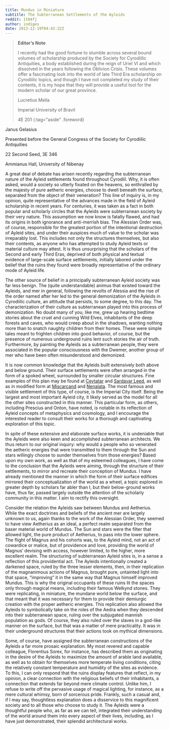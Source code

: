```yaml
---
title: Mundus in Miniature
subtitle: The Subterranean Settlements of the Ayleids
reddit: 1t84fj
author: indiges
date: 2013-12-19T04:42:22Z
---
```


> **Editor’s Note**
>
> I recently had the good fortune to stumble across several bound volumes of
> scholarship produced by the Society for Cyrodiilic Antiquities, a body
> established during the reign of Uriel VI and which dissolved in the years
> following the Oblivion Crisis. These volumes offer a fascinating look into the
> world of late Third Era scholarship on Cyrodiilic topics, and though I have
> not completed my study of their contents, it is my hope that they will provide
> a useful tool for the modern scholar of our great province.
>
> Lucretius Mella
>
> Imperial University of Bravil
>
> 4E 201
{:tag="aside" .foreword}

Janus Gelasius

Presented before the General Congress of the Society for Cyrodiilic Antiquities

22 Second Seed, 3E 346

Ammianus Hall, University of Nibenay

A great deal of debate has arisen recently regarding the subterranean nature of
the Ayleid settlements found throughout Cyrodiil. Why, it is often asked, would
a society so utterly fixated on the heavens, so enthralled by the majesty of
pure aetheric energies, choose to dwell beneath the surface, separated from the
object of their veneration? This line of inquiry is, in my opinion, quite
representative of the advances made in the field of Ayleid scholarship in recent
years. For centuries, it was taken as a fact in both popular and scholarly
circles that the Ayleids were subterranean society by their very nature. This
assumption we now know is fatally flawed, and had its origins in both ignorance
and anti-merrish bias. The Alessian Order was, of course, responsible for the
greatest portion of the intentional destruction of Ayleid sites, and under their
auspices much of value to the scholar was irreparably lost. This includes not
only the structures themselves, but also their contents, as anyone who has
attempted to study Ayleid texts or material culture may attest. It is thus
unsurprising that the scholars of the Second and early Third Eras, deprived of
both physical and textual evidence of large-scale surface settlements, initially
labored under the belief that the ruins they found were broadly representative
of the ordinary mode of Ayleid life.

The other source of belief in a principally subterranean Ayleid society was far
less benign. The (quite understandable) animus that existed toward the Ayleids,
and mer in general, following the revolts of Alessia and the rise of the order
named after her led to the general demonization of the Ayleids in Cyrodiilic
culture, an attitude that persists, to some degree, to this day. The
characterization of their culture as subterranean played into this process of
demonization. No doubt many of you, like me, grew up hearing bedtime stories
about the cruel and cunning Wild Elves, inhabitants of the deep forests and
caves, who would creep about in the shadows, wanting nothing more than to snatch
naughty children from their homes. These were simple tales meant to frighten
children into good behavior, of course, but the presence of numerous underground
ruins lent such stories the air of truth. Furthermore, by painting the Ayleids
as a subterranean people, they were associated in the popular consciousness with
the Dwemer, another group of mer who have been often misunderstood and
demonized.

It is now common knowledge that the Ayleids built extensively both above and
below ground. Their surface settlements were often arranged in the form of a
spoked wheel, surrounded by smaller circular structures. Fine examples of this
plan may be found at [Ceytatar][0] and [Sardavar Leed][1], as well as in
modified form at [Miscarcand][2] and [Nenalata][3]. The most famous and visible
settlement of this type, of course, is the Imperial City itself. Being the
largest and most important Ayleid city, it likely served as the model for all
the other sites constructed in this manner. This particular form, as others,
including Prescius and Onton, have noted, is notable in its reflection of Ayleid
concepts of metaphysics and cosmology, and I encourage the interested reader to
consult their works for a thorough and captivating exploration of this topic.

In spite of these extensive and elaborate surface works, it is undeniable that
the Ayleids were also keen and accomplished subterranean architects. We thus
return to our original inquiry: why would a people who so venerated the aetheric
energies that were transmitted to them through the Sun and stars willingly
choose to sunder themselves from those energies? Based upon my own work, as well
as that of my esteemed colleagues, I have come to the conclusion that the
Ayleids were aiming, through the structure of their settlements, to mirror and
recreate their conception of Mundus. I have already mentioned the manner in
which the form of their surface edifices mirrored their conceptualization of the
world as a wheel, a topic explored in greater depth by scholars far abler than
I, but their below-ground works have, thus far, passed largely outside the
attention of the scholarly community in this matter. I aim to rectify this
oversight.

Consider the relation the Ayleids saw between Mundus and Aetherius. While the
exact doctrines and beliefs of the ancient mer are largely unknown to us, again
thanks to the work of the Alessian Order, they seemed to have view Aetherius as
an ideal, a perfect realm separated from the baser material world of Mundus. The
Sun and stars were the filter that allowed light, the pure product of Aetherius,
to pass into the lower sphere. The flight of Magnus and his cohorts was, to the
Ayleid mind, not an act of cowardice or malice, but of providence and love,
providing the world of Magnus’ devising with access, however limited, to the
higher, more excellent realm. The structuring of subterranean Ayleid sites is,
in a sense a reflection of this providential act. The Ayleids intentionally
created a darkened space, ruled by the three lesser elements, then, in their
replication of the magnanimous actions of Magnus, brought pure, untainted light
into that space, “improving” it in the same way that Magnus himself improved
Mundus. This is why the original occupants of these ruins lit the spaces only
through magical means, including their famous Welkynd stones. They were
replicating, in miniature, the mundane world below the surface, and that meant
that it was necessary for them to provide their demiurgic creation with the
proper aetheric energies. This replication also allowed the Ayleids to
symbolically take on the roles of the Aedra when they descended into their
subterranean space, ruling over the subjugated mannish population as gods. Of
course, they also ruled over the slaves in a god-like manner on the surface, but
that was a matter of mere practicality. It was in their underground structures
that their actions took on mythical dimensions.

Some, of course, have assigned the subterranean constructions of the Ayleids a
far more prosaic explanation. My most revered and capable colleague, Florentius
Sorex, for instance, has described them as originating in the desire of the
Ayleids to maximize the amount of arable land available, as well as to obtain
for themselves more temperate living conditions, citing the relatively constant
temperature and humidity of the sites as evidence. To this, I can only respond
that the ruins display features  that reflect, in my opinion, a clear connection
with the religious beliefs of their inhabitants, a connection that extends far
beyond mere climate control. Unlike him, I refuse to write off the pervasive
usage of magical lighting, for instance, as a mere cultural whimsy, born of
sorcerous pride. Frankly, such a casual and, if I may say, thoughtless
explanation does a disservice to this magnificent society and to all those who
choose to study it. The Ayleids were a thoughtful people who, as far as we can
tell, integrated their understanding of the world around them into every aspect
of their lives, including, as I have just demonstrated, their splendid
architectural works.

[0]: https://uesp.net/wiki/Oblivion:Ceyatatar
[1]: https://uesp.net/wiki/Oblivion:Sardavar_Leed
[2]: https://uesp.net/wiki/Oblivion:Miscarcand
[3]: https://uesp.net/wiki/Oblivion:Nenalata
